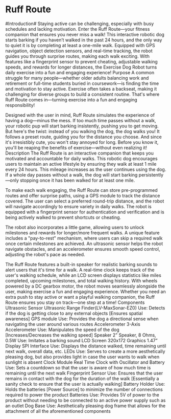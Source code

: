 # Ruff Route 
#Introduction#
Staying active can be challenging, especially with busy schedules and lacking motivation. Enter the Ruff Route—your fitness companion that ensures you never miss a walk! This interactive robotic dog starts barking if you haven’t walked in the past 24 hours, and the only way to quiet it is by completing at least a one-mile walk. Equipped with GPS navigation, object detection sensors, and real-time tracking, the robot guides you through surprise routes, making each walk exciting. With features like a fingerprint sensor to prevent cheating, adjustable walking speeds, and rewards for longer distances, the Exercise Dog Robot turns daily exercise into a fun and engaging experience!
Purpose
A common struggle for many people—whether older adults balancing work and retirement or full-time students buried in coursework—is finding the time and motivation to stay active. Exercise often takes a backseat, making it challenging for diverse groups to build a consistent routine. That's where Ruff Route comes in—turning exercise into a fun and engaging responsibility!

Designed with the user in mind, Ruff Route simulates the experience of having a dog—minus the mess. If too much time passes without a walk, your robotic pup will start barking insistently, pushing you to get moving. But here's the twist: instead of you walking the dog, the dog walks you! It follows a preset route, guiding you for the distance you choose. And since it's irresistibly cute, you won't stay annoyed for long. Before you know it, you'll be reaping the benefits of exercise—without even realizing it!
Description
The Ruff Route is an interactive companion that keeps you motivated and accountable for daily walks. This robotic dog encourages users to maintain an active lifestyle by ensuring they walk at least 1 mile every 24 hours. This mileage increases as the user continues using the dog. If a whole day passes without a walk, the dog will start barking persistently—only stopping once it has been walked for at least one mile.  

To make each walk engaging, the Ruff Route can store pre-programmed routes and offer surprise paths, using a GPS module to track the distance covered. The user can select a preferred round-trip distance, and the robot will navigate accordingly to ensure variety in daily walks. The robot is equipped with a fingerprint sensor for authentication and verification and is being actively walked to prevent shortcuts or cheating. 

The robot also incorporates a little game, allowing users to unlock milestones and rewards for longer/more frequent walks. A unique feature includes a "pay-to-rest" mechanism, where users can skip a required walk once certain milestones are achieved. An ultrasonic sensor helps the robot navigate obstacles, and an accelerometer ensures smooth speed control, adjusting the robot's pace as needed.  

The Ruff Route features a built-in speaker for realistic barking sounds to alert users that it's time for a walk. A real-time clock keeps track of the user's walking schedule, while an LCD screen displays statistics like miles completed, upcoming milestones, and total walking history. With wheels powered by a DC gearbox motor, the robot moves seamlessly alongside the user, making exercise a fun and engaging experience. Whether you need an extra push to stay active or want a playful walking companion, the Ruff Route ensures you stay on track—one step at a time!
Components
Ultrasonic Sensor
Ultrasonic Range Finder(LV-MaxSonar-EZ0)
Use: Detects if the dog is getting close to any external objects [Ensures spatial awareness] 
GPS module
Use: Provides the dog a directional sense when navigating the user around various routes
Accelerometer
3-Axis Accelerometer
Use: Manipulates the speed of the dog [Increases/Decreases the walking speed]
Speaker
2” Speaker, 8 Ohms, 0.5W
Use: Imitates a barking sound
LCD Screen 
320x172 Graphics 1.47” Display SPI Interface 
Use: Displays the distance walked, time remaining until next walk, overall data, etc.
LEDs
Use: Serves to create a more aesthetically pleasing dog, but also provides light in case the user wants to walk when sunlight is absent
Clock Module
Real Time Clock with Oscillator and Battery
Use: Sets a countdown so that the user is aware of how much time is remaining until the next walk
Fingerprint Sensor
Use: Ensures that the user remains in contact with the dog for the duration of the walk [Essentially a sanity check to ensure that the user is actually walking]
Battery Holder
Use: Holds the batteries [Power Source] to minimize the number of connections required to power the product
Batteries
Use: Provides 5V of power to the product without needing to be connected to an active power supply such as an outlet
Dog Base
Use: Aesthetically pleasing dog frame that allows for the attachment of all the aforementioned components

